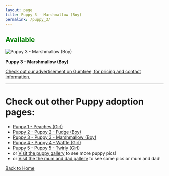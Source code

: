 ```yaml
---
layout: page
title: Puppy 3 - Marshmallow (Boy)
permalink: /puppy_3/
---
```


<h2><span style="color:green;">Available</span> </h2>


 <div class="gallery-item">
    <img src="https://imagedelivery.net/t3wCsGMKGPWUV8JSaoSPtQ/9f1596a8-1577-4d51-8442-68552d6f6700/public" alt="Puppy 3 - Marshmallow (Boy)">
    <p><strong>Puppy 3 - Marshmallow (Boy)</strong> </p>
</div>

<a href="https://www.gumtree.com.au/s-ad/werribee/dogs-puppies/5-adorable-labradoodle-puppies-avaliable/1333436458" target="_blank"> Check out our advertisement on Gumtree, for pricing and contact information.</a>

---

# Check out other Puppy adoption pages:
- [Puppy 1 - Peaches (Girl)](/puppy_1/)
- [Puppy 2 - Puppy 2 - Fudge (Boy)](/puppy_2/)
- [Puppy 3 - Puppy 3 - Marshmallow (Boy)](/puppy_3/)
- [Puppy 4 - Puppy 4 - Waffle (Girl)](/puppy_4/)
- [Puppy 5 - Puppy 5 - Twirly (Girl)](/puppy_5/)
- or [Visit the puppy gallery](/puppy_gallery/) to see more puppy pics!
- or [Visit the the mum and dad gallery](/mumanddadgallery/) to see some pics or mum and dad!


[Back to Home](/)